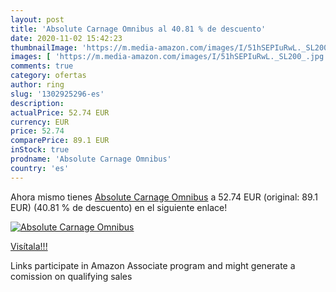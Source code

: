 ```yaml
---
layout: post
title: 'Absolute Carnage Omnibus al 40.81 % de descuento'
date: 2020-11-02 15:42:23
thumbnailImage: 'https://m.media-amazon.com/images/I/51hSEPIuRwL._SL200_.jpg'
images: [ 'https://m.media-amazon.com/images/I/51hSEPIuRwL._SL200_.jpg' ]
comments: true
category: ofertas
author: ring
slug: '1302925296-es'
description:
actualPrice: 52.74 EUR
currency: EUR
price: 52.74
comparePrice: 89.1 EUR
inStock: true
prodname: 'Absolute Carnage Omnibus'
country: 'es'
---
```


Ahora mismo tienes [Absolute Carnage Omnibus](https://www.amazon.es/dp/1302925296/?tag=tolees-21) a 52.74 EUR (original: 89.1 EUR) (40.81 %  de descuento) en el siguiente enlace!

[![Absolute Carnage Omnibus](https://m.media-amazon.com/images/I/51hSEPIuRwL._SL200_.jpg)](https://www.amazon.es/dp/1302925296/?tag=tolees-21)

[Visítala!!!](https://www.amazon.es/dp/1302925296/?tag=tolees-21)

Links participate in Amazon Associate program and might generate a comission on qualifying sales
